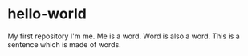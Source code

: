 # hello-world
My first repository
I'm me. Me is a word. Word is also a word. This is a sentence which is made of words.
